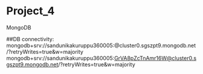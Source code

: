 # Project_4
MongoDB

##DB connectivity: 
mongodb+srv://sandunikakuruppu360005:<password>@cluster0.sgszpt9.mongodb.net/?retryWrites=true&w=majority
mongodb+srv://sandunikakuruppu360005:GrVA8pZcTnAmr16W@cluster0.sgszpt9.mongodb.net/?retryWrites=true&w=majority
